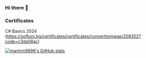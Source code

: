 ### Hi there 👋
### Certificates
C# Basics 2024 (https://softuni.bg/certificates/certificates/converttoimage/208352?code=c3da08ac)

<!--
**martinn9998/martinn9998** is a ✨ _special_ ✨ repository because its `README.md` (this file) appears on your GitHub profile.

Here are some ideas to get you started:

- 🔭 I’m currently working on ...
- 🌱 I’m currently learning ...
- 👯 I’m looking to collaborate on ...
- 🤔 I’m looking for help with ...
- 💬 Ask me about ...
- 📫 How to reach me: ...
- 😄 Pronouns: ...
- ⚡ Fun fact: ...
-->
[![martinn9998's GitHub stats](https://github-readme-stats.vercel.app/api?username=martinn9998)](https://github.com/martinn9998/github-readme-stats)
